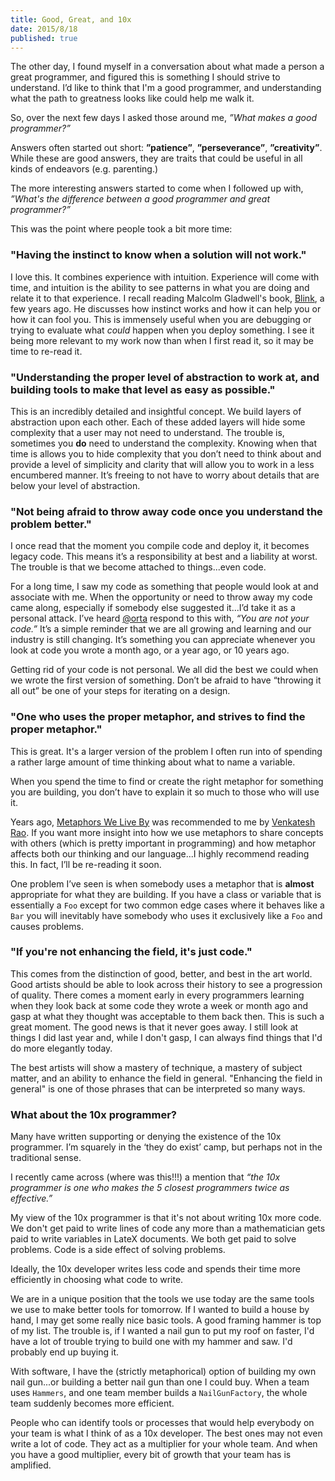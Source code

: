```yaml
---
title: Good, Great, and 10x
date: 2015/8/18
published: true
---
```


The other day, I found myself in a conversation about what made a person a great programmer, and figured this is something I should strive to understand. I’d like to think that I'm a good programmer, and understanding what the path to greatness looks like could help me walk it.

So, over the next few days I asked those around me, *”What makes a good programmer?”*

Answers often started out short: **”patience”**, **”perseverance”**, **”creativity”**. While these are good answers, they are traits that could be useful in all kinds of endeavors (e.g. parenting.)

The more interesting answers started to come when I followed up with, *”What's the difference between a good programmer and great programmer?”*

This was the point where people took a bit more time:

### "Having the instinct to know when a solution will not work."

I love this. It combines experience with intuition. Experience will come with time, and intuition is the ability to see patterns in what you are doing and relate it to that experience. I recall reading Malcolm Gladwell's book, [Blink](http://gladwell.com/blink/), a few years ago. He discusses how instinct works and how it can help you or how it can fool you. This is immensely useful when you are debugging or trying to evaluate what *could* happen when you deploy something. I see it being more relevant to my work now than when I first read it, so it may be time to re-read it.

### "Understanding the proper level of abstraction to work at, and building tools to make that level as easy as possible."

This is an incredibly detailed and insightful concept. We build layers of abstraction upon each other. Each of these added layers will hide some  complexity that a user may not need to understand. The trouble is, sometimes you **do** need to understand the complexity. Knowing when that time is allows you to hide complexity that you don’t need to think about and provide a level of simplicity and clarity that will allow you to work in a less encumbered manner. It’s freeing to not have to worry about details that are below your level of abstraction.

### "Not being afraid to throw away code once you understand the problem better."

I once read that the moment you compile code and deploy it, it becomes legacy code. This means it’s a responsibility at best and a liability at worst. The trouble is that we become attached to things...even code.

For a long time, I saw my code as something that people would look at and associate with me. When the opportunity or need to throw away my code came along, especially if somebody else suggested it...I’d take it as a personal attack. I’ve heard [@orta](https://twitter.com/orta) respond to this with, *“You are not your code.”* It’s a simple reminder that we are all growing and learning and our industry is still changing. It’s something you can appreciate whenever you look at code you wrote a month ago, or a year ago, or 10 years ago.

Getting rid of your code is not personal. We all did the best we could when we wrote the first version of something. Don’t be afraid to have “throwing it all out” be one of your steps for iterating on a design.

### "One who uses the proper metaphor, and strives to find the proper metaphor."

This is great. It's a larger version of the problem I often run into of spending a rather large amount of time thinking about what to name a variable.

When you spend the time to find or create the right metaphor for something you are building, you don’t have to explain it so much to those who will use it.

Years ago, [Metaphors We Live By](http://www.amazon.com/Metaphors-We-Live-George-Lakoff/dp/0226468011) was recommended to me by [Venkatesh Rao](http://ribbonfarm.com). If you want more insight into how we use metaphors to share concepts with others (which is pretty important in programming) and how metaphor affects both our thinking and our language...I highly recommend reading this. In fact, I’ll be re-reading it soon.

One problem I’ve seen is when somebody uses a metaphor that is **almost** appropriate for what they are building. If you have a class or variable that is essentially a `Foo` except for two common edge cases where it behaves like a `Bar` you will inevitably have somebody who uses it exclusively like a `Foo` and causes problems.

### "If you're not enhancing the field, it's just code."

This comes from the distinction of good, better, and best in the art world. Good artists should be able to look across their history to see a progression of quality. There comes a moment early in every programmers learning when they look back at some code they wrote a week or month ago and gasp at what they thought was acceptable to them back then. This is such a great moment. The good news is that it never goes away. I still look at things I did last year and, while I don't gasp, I can always find things that I'd do more elegantly today.

The best artists will show a mastery of technique, a mastery of subject matter, and an ability to enhance the field in general. "Enhancing the field in general" is one of those phrases that can be interpreted so many ways.

### What about the 10x programmer?

Many have written supporting or denying the existence of the 10x programmer. I’m squarely in the ‘they do exist’ camp, but perhaps not in the traditional sense.

I recently came across (where was this!!!) a mention that *“the 10x programmer is one who makes the 5 closest programmers twice as effective.”*

My view of the 10x programmer is that it's not about writing 10x more code. We don't get paid to write lines of code any more than a mathematician gets paid to write variables in LateX documents. We both get paid to solve problems. Code is a side effect of solving problems.

Ideally, the 10x developer writes less code and spends their time more efficiently in choosing what code to write.

We are in a unique position that the tools we use today are the same tools we use to make better tools for tomorrow. If I wanted to build a house by hand, I may get some really nice basic tools. A good framing hammer is top of my list. The trouble is, if I wanted a nail gun to put my roof on faster, I'd have a lot of trouble trying to build one with my hammer and saw. I'd probably end up buying it.

With software, I have the (strictly metaphorical) option of building my own nail gun...or building a better nail gun than one I could buy. When a team uses `Hammers`, and one team member builds a `NailGunFactory`, the whole team suddenly becomes more efficient.

People who can identify tools or processes that would help everybody on your team is what I think of as a 10x developer. The best ones may not even write a lot of code. They act as a multiplier for your whole team. And when you have a good multiplier, every bit of growth that your team has is amplified.






